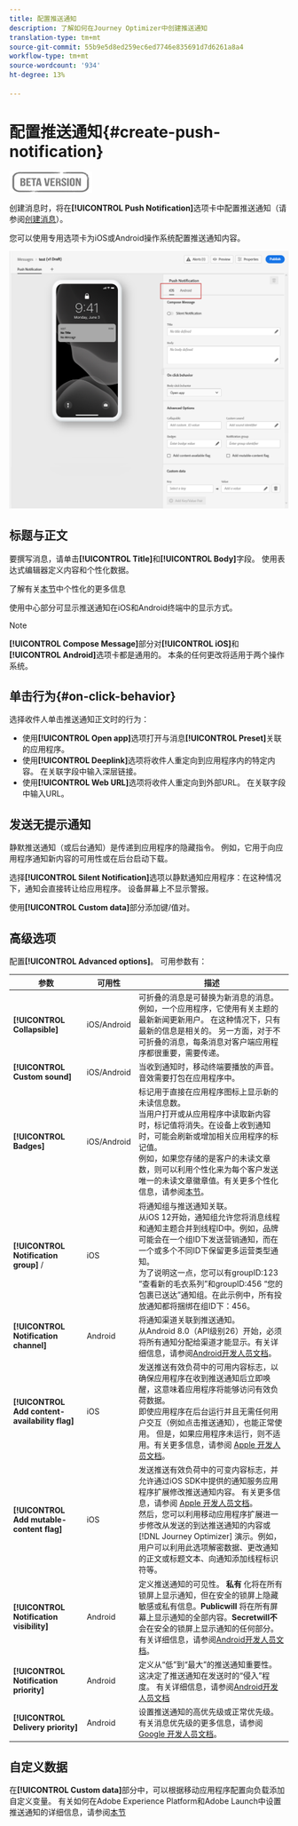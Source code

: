 ```yaml
---
title: 配置推送通知
description: 了解如何在Journey Optimizer中创建推送通知
translation-type: tm+mt
source-git-commit: 55b9e5d8ed259ec6ed7746e835691d7d6261a8a4
workflow-type: tm+mt
source-wordcount: '934'
ht-degree: 13%

---
```


# 配置推送通知{#create-push-notification}

![](assets/do-not-localize/badge.png)

创建消息时，将在&#x200B;**[!UICONTROL Push Notification]**&#x200B;选项卡中配置推送通知（请参阅[创建消息](create-message.md)）。

您可以使用专用选项卡为iOS或Android操作系统配置推送通知内容。

![](assets/create-content-push.png)

## 标题与正文

要撰写消息，请单击&#x200B;**[!UICONTROL Title]**&#x200B;和&#x200B;**[!UICONTROL Body]**&#x200B;字段。 使用表达式编辑器定义内容和个性化数据。

了解有关[本节](personalization/personalize.md)中个性化的更多信息

使用中心部分可显示推送通知在iOS和Android终端中的显示方式。

>[!NOTE]
>
>**[!UICONTROL Compose Message]**&#x200B;部分对&#x200B;**[!UICONTROL iOS]**&#x200B;和&#x200B;**[!UICONTROL Android]**&#x200B;选项卡都是通用的。 本条的任何更改将适用于两个操作系统。

## 单击行为{#on-click-behavior}

选择收件人单击推送通知正文时的行为：

* 使用&#x200B;**[!UICONTROL Open app]**&#x200B;选项打开与消息&#x200B;**[!UICONTROL Preset]**&#x200B;关联的应用程序。
* 使用&#x200B;**[!UICONTROL Deeplink]**&#x200B;选项将收件人重定向到应用程序内的特定内容。 在关联字段中输入深层链接。
* 使用&#x200B;**[!UICONTROL Web URL]**&#x200B;选项将收件人重定向到外部URL。 在关联字段中输入URL。

## 发送无提示通知

静默推送通知（或后台通知）是传递到应用程序的隐藏指令。 例如，它用于向应用程序通知新内容的可用性或在后台启动下载。

选择&#x200B;**[!UICONTROL Silent Notification]**&#x200B;选项以静默通知应用程序：在这种情况下，通知会直接转让给应用程序。 设备屏幕上不显示警报。

使用&#x200B;**[!UICONTROL Custom data]**&#x200B;部分添加键/值对。

## 高级选项

配置&#x200B;**[!UICONTROL Advanced options]**。 可用参数有：

| 参数 | 可用性 | 描述 |
|---------|----------|---------|
| **[!UICONTROL Collapsible]** | iOS/Android | 可折叠的消息是可替换为新消息的消息。 例如，一个应用程序，它使用有关主题的最新新闻更新用户。 在这种情况下，只有最新的信息是相关的。 另一方面，对于不可折叠的消息，每条消息对客户端应用程序都很重要，需要传递。 |
| **[!UICONTROL Custom sound]** | iOS/Android | 当收到通知时，移动终端要播放的声音。 音效需要打包在应用程序中。 |
| **[!UICONTROL Badges]** | iOS/Android | 标记用于直接在应用程序图标上显示新的未读信息数。<br/>当用户打开或从应用程序中读取新内容时，标记值将消失。在设备上收到通知时，可能会刷新或增加相关应用程序的标记值。<br/>例如，如果您存储的是客户的未读文章数，则可以利用个性化来为每个客户发送唯一的未读文章徽章值。有关更多个性化信息，请参阅[本节](personalization/personalize.md)。 |
| **[!UICONTROL Notification group]** / | iOS | 将通知组与推送通知关联。<br/>从iOS 12开始，通知组允许您将消息线程和通知主题合并到线程ID中。例如，品牌可能会在一个组ID下发送营销通知，而在一个或多个不同ID下保留更多运营类型通知。<br/>为了说明这一点，您可以有groupID:123 “查看新的毛衣系列”和groupID:456 “您的包裹已送达”通知组。在此示例中，所有投放通知都将捆绑在组ID下：456。 |
| **[!UICONTROL Notification channel]** | Android | 将通知渠道关联到推送通知。<br/>从Android 8.0（API级别26）开始，必须将所有通知分配给渠道才能显示。有关详细信息，请参阅[Android开发人员文档](https://developer.android.com/guide/topics/ui/notifiers/notifications#ManageChannels)。 |
| **[!UICONTROL Add content-availability flag]** | iOS | 发送推送有效负荷中的可用内容标志，以确保应用程序在收到推送通知后立即唤醒，这意味着应用程序将能够访问有效负荷数据。<br/> 即使应用程序在后台运行并且无需任何用户交互（例如点击推送通知），也能正常使用。 但是，如果应用程序未运行，则不适用。有关更多信息，请参阅 [Apple 开发人员文档](https://developer.apple.com/library/content/documentation/NetworkingInternet/Conceptual/RemoteNotificationsPG/CreatingtheNotificationPayload.html)。 |
| **[!UICONTROL Add mutable-content flag]** | iOS | 发送推送有效负荷中的可变内容标志，并允许通过iOS SDK中提供的通知服务应用程序扩展修改推送通知内容。 有关更多信息，请参阅 [Apple 开发人员文档](https://developer.apple.com/library/content/documentation/NetworkingInternet/Conceptual/RemoteNotificationsPG/ModifyingNotifications.html)。<br/>然后，您可以利用移动应用程序扩展进一步修改从发送的到达推送通知的内容或 [!DNL Journey Optimizer] 演示。例如，用户可以利用此选项解密数据、更改通知的正文或标题文本、向通知添加线程标识符等。 |
| **[!UICONTROL Notification visibility]** | Android | 定义推送通知的可见性。 <b>私有</b> 化将在所有锁屏上显示通知，但在安全的锁屏上隐藏敏感或私有信息。<b>Publicwill</b> 将在所有屏幕上显示通知的全部内容。<b>Secretwill不</b> 会在安全的锁屏上显示通知的任何部分。有关详细信息，请参阅[Android开发人员文档](https://developer.android.com/reference/android/app/Notification)。 |
| **[!UICONTROL Notification priority]** | Android | 定义从“低”到“最大”的推送通知重要性。 这决定了推送通知在发送时的“侵入”程度。 有关详细信息，请参阅[Android开发人员文档](https://developer.android.com/guide/topics/ui/notifiers/notifications#importance) |
| **[!UICONTROL Delivery priority]** | Android | 设置推送通知的高优先级或正常优先级。 有关消息优先级的更多信息，请参阅 [Google 开发人员文档](https://firebase.google.com/docs/cloud-messaging/concept-options#setting-the-priority-of-a-message)。 |

## 自定义数据

在&#x200B;**[!UICONTROL Custom data]**&#x200B;部分中，可以根据移动应用程序配置向负载添加自定义变量。 有关如何在Adobe Experience Platform和Adobe Launch中设置推送通知的详细信息，请参阅[本节](push-configuration.md)

